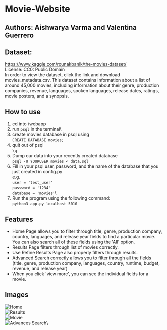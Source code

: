 # Movie-Website
## Authors: Aishwarya Varma and Valentina Guerrero

## Dataset:  
<https://www.kaggle.com/rounakbanik/the-movies-dataset/>
<br/>
License: CC0: Public Domain
<br/>
In order to view the dataset, click the link and download movies_metadata.csv.
This dataset contains information about a list of around 45,000 movies, including information about their genre, production companies, revenue, languages, spoken languages, release dates, ratings, movie posters, and a synopsis.

## How to use
1. cd into /webapp
2. run `psql` in the terminal\
3. create movies database in psql using\
`CREATE DATABASE movies;`
3. quit out of psql\
`\q`
4. Dump our data into your recently created database\
`psql -U YOURUSER movies < data.sql`
5. Fill in your psql user, password, and the name of the database that you just created in config.py\
e.g.\
`user = 'test_user'`\
`password = '1234'`\
`database = 'movies'`\
6. Run the program using the following command:\
`python3 app.py localhost 5010`

## Features 
* Home Page allows you to filter through title, genre, production company, country, languages, and release year fields to find a particular movie. You can also search all of these fields using the 'All' option.
* Results Page filters through list of movies correctly.
* Use Refine Results Page also properly filters through results.
* Advanced Search correctly allows you to filter through all the fields (title, genre, production company, languages, country, runtime, budget, revenue, and release year)
* When you click 'view more', you can see the individual fields for a movie.

## Images
![Home](readme-images/search.png?raw=true "HomePage Search")\
![Results](readme-images/results.png?raw=true "Results Page")\
![Movie](readme-images/movie.png?raw=true "Individual Movie")\
![Advances Search](readme-images/advances.png?raw=true "Advanced Search")\


